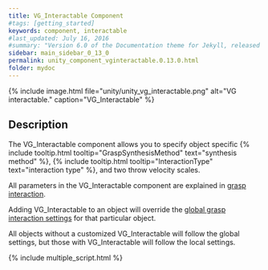 ```yaml
---
title: VG_Interactable Component
#tags: [getting_started]
keywords: component, interactable
#last_updated: July 16, 2016
#summary: "Version 6.0 of the Documentation theme for Jekyll, released July 4, 2016, implements relative links so you can view the files offline or on any server without configuring urls and baseurls. Additionally, you can store pages in subdirectories. Templates for alerts and images are available."
sidebar: main_sidebar_0_13_0
permalink: unity_component_vginteractable.0.13.0.html
folder: mydoc
---
```


{% include image.html file="unity/unity_vg_interactable.png" alt="VG interactable." caption="VG_Interactable" %}

## Description

The VG_Interactable component allows you to specify object specific {% include tooltip.html tooltip="GraspSynthesisMethod" text="synthesis method" %}, {% include tooltip.html tooltip="InteractionType" text="interaction type" %}, and two throw velocity scales. 

All parameters in the VG_Interactable component are explained in [grasp interaction](grasp_interaction.0.13.0.html#grasp-interaction).

Adding VG_Interactable to an object will override the [global grasp interaction settings](unity_component_myvirtualgrasp.0.13.0.html#global-grasp-interaction-settings) for that particular object. 

All objects without a customized VG_Interactable will follow the global settings, but those with VG_Interactable will follow the local settings.

{% include multiple_script.html %}



